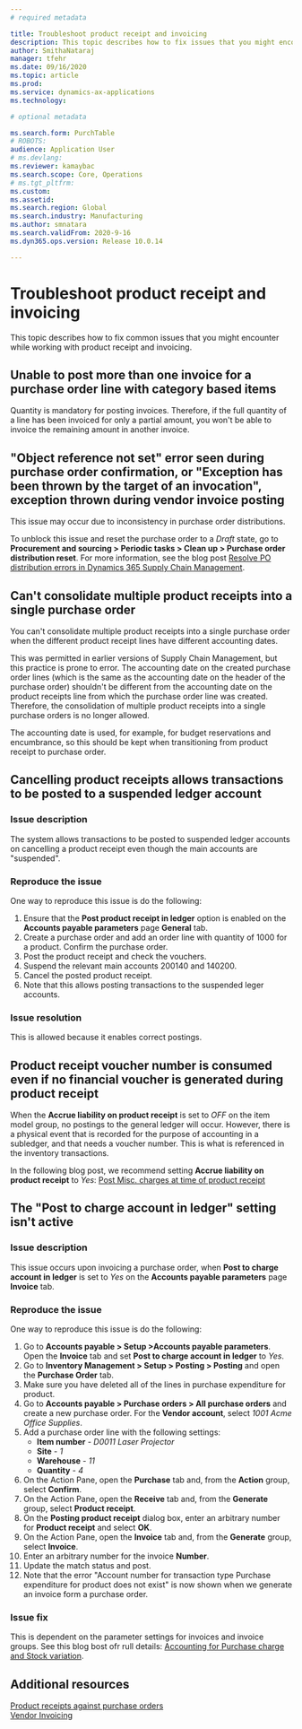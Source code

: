 ```yaml
---
# required metadata

title: Troubleshoot product receipt and invoicing
description: This topic describes how to fix issues that you might encounter while working with Product Receipts and Invoicing.
author: SmithaNataraj
manager: tfehr
ms.date: 09/16/2020
ms.topic: article
ms.prod: 
ms.service: dynamics-ax-applications
ms.technology: 

# optional metadata

ms.search.form: PurchTable
# ROBOTS: 
audience: Application User
# ms.devlang: 
ms.reviewer: kamaybac
ms.search.scope: Core, Operations
# ms.tgt_pltfrm: 
ms.custom: 
ms.assetid: 
ms.search.region: Global
ms.search.industry: Manufacturing
ms.author: smnatara
ms.search.validFrom: 2020-9-16
ms.dyn365.ops.version: Release 10.0.14

---
```

# Troubleshoot product receipt and invoicing

This topic describes how to fix common issues that you might encounter while working with product receipt and invoicing.

## Unable to post more than one invoice for a purchase order line with category based items

Quantity is mandatory for posting invoices. Therefore, if the full quantity of a line has been invoiced for only a partial amount, you won't be able to invoice the remaining amount in another invoice.

## "Object reference not set" error seen during purchase order confirmation, or "Exception has been thrown by the target of an invocation", exception thrown during vendor invoice posting

This issue may occur due to inconsistency in purchase order distributions.

To unblock this issue and reset the purchase order to a *Draft* state, go to **Procurement and sourcing > Periodic tasks > Clean up > Purchase order distribution reset**. For more information, see the blog post [Resolve PO distribution errors in Dynamics 365 Supply Chain Management](https://cloudblogs.microsoft.com/dynamics365/it/2020/08/12/resolve-po-distribution-errors-in-dynamics-365-supply-chain-management/).

## Can't consolidate multiple product receipts into a single purchase order

You can't consolidate multiple product receipts into a single purchase order when the different product receipt lines have different accounting dates.

This was permitted in earlier versions of Supply Chain Management, but this practice is prone to error. The accounting date on the created purchase order lines (which is the same as the accounting date on the header of the purchase order) shouldn't be different from the accounting date on the product receipts line from which the purchase order line was created. Therefore, the consolidation of multiple product receipts into a single purchase orders is no longer allowed.

The accounting date is used, for example, for budget reservations and encumbrance, so this should be kept when transitioning from product receipt to purchase order.

## Cancelling product receipts allows transactions to be posted to a suspended ledger account

### Issue description

The system allows transactions to be posted to suspended ledger accounts on cancelling a product receipt even though the main accounts are "suspended".

### Reproduce the issue

One way to reproduce this issue is do the following:

1. Ensure that the **Post product receipt in ledger** option is enabled on the **Accounts payable parameters** page **General** tab.
1. Create a purchase order and add an order line with quantity of 1000 for a product. Confirm the purchase order.
1. Post the product receipt and check the vouchers.
1. Suspend the relevant main accounts 200140 and 140200.
1. Cancel the posted product receipt.
1. Note that this allows posting transactions to the suspended leger accounts.

### Issue resolution

This is allowed because it enables correct postings.

## Product receipt voucher number is consumed even if no financial voucher is generated during product receipt

When the **Accrue liability on product receipt** is set to *OFF* on the item model group, no postings to the general ledger will occur. However, there is a physical event that is recorded for the purpose of accounting in a subledger, and that needs a voucher number. This is what is referenced in the inventory transactions.

In the following blog post, we recommend setting **Accrue liability on product receipt** to *Yes*: [Post Misc. charges at time of product receipt](https://cloudblogs.microsoft.com/dynamics365/no-audience/2014/11/11/post-misc-charges-at-time-of-product-receipt/)

## The "Post to charge account in ledger" setting isn't active

### Issue description

This issue occurs upon invoicing a purchase order, when **Post to charge account in ledger** is set to *Yes* on the **Accounts payable parameters** page **Invoice** tab.

### Reproduce the issue

One way to reproduce this issue is do the following:

1. Go to **Accounts payable > Setup >Accounts payable parameters**. Open the **Invoice** tab and set **Post to charge account in ledger** to *Yes*.
1. Go to **Inventory Management > Setup > Posting > Posting** and open the **Purchase Order** tab.
1. Make sure you have deleted all of the lines in purchase expenditure for product.
1. Go to **Accounts payable > Purchase orders > All purchase orders** and create a new purchase order. For the **Vendor account**, select *1001 Acme Office Supplies*.
1. Add a purchase order line with the following settings:
    - **Item number** - *D0011 Laser Projector*
    - **Site** - *1*
    - **Warehouse** - *11*
    - **Quantity** - *4*
1. On the Action Pane, open the **Purchase** tab and, from the **Action** group, select **Confirm**.
1. On the Action Pane, open the **Receive** tab and, from the **Generate** group, select **Product receipt**.
1. On the **Posting product receipt** dialog box, enter an arbitrary number for **Product receipt** and select **OK**.
1. On the Action Pane, open the **Invoice** tab and, from the **Generate** group, select **Invoice**.
1. Enter an arbitrary number for the invoice **Number**.
1. Update the match status and post.
1. Note that the error "Account number for transaction type Purchase expenditure for product does not exist" is now shown when we generate an invoice form a purchase order.

### Issue fix

This is dependent on the parameter settings for invoices and invoice groups. See this blog bost ofr rull details: [Accounting for Purchase charge and Stock variation](https://cloudblogs.microsoft.com/dynamics365/no-audience/2014/12/15/accounting-for-purchase-charge-and-stock-variation/).

## Additional resources

[Product receipts against purchase orders](product-receipt-against-purchase-orders.md)  
[Vendor Invoicing](vendor-invoices-overview.md)
